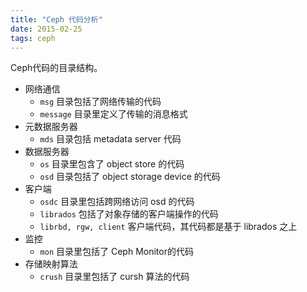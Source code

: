 ```yaml
---
title: "Ceph 代码分析"
date: 2015-02-25
tags: ceph
---
```


Ceph代码的目录结构。

<!--more-->

* 网络通信
    * `msg` 目录包括了网络传输的代码
    * `message` 目录里定义了传输的消息格式
* 元数据服务器
    * `mds` 目录包括 metadata server 代码
* 数据服务器
    * `os` 目录里包含了 object store 的代码
    * `osd` 目录包括了 object storage device 的代码
* 客户端
    * `osdc` 目录里包括跨网络访问 osd 的代码
    * `librados` 包括了对象存储的客户端操作的代码
    * `librbd, rgw, client`  客户端代码，其代码都是基于 librados 之上
* 监控
    * `mon` 目录里包括了 Ceph Monitor的代码
* 存储映射算法
    * `crush` 目录里包括了 cursh 算法的代码
